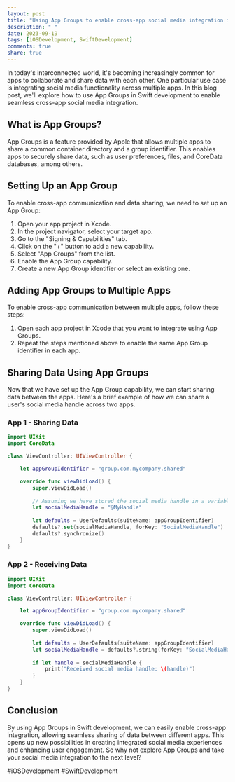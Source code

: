 ```yaml
---
layout: post
title: "Using App Groups to enable cross-app social media integration in Swift development"
description: " "
date: 2023-09-19
tags: [iOSDevelopment, SwiftDevelopment]
comments: true
share: true
---
```


In today's interconnected world, it's becoming increasingly common for apps to collaborate and share data with each other. One particular use case is integrating social media functionality across multiple apps. In this blog post, we'll explore how to use App Groups in Swift development to enable seamless cross-app social media integration.

## What is App Groups?

App Groups is a feature provided by Apple that allows multiple apps to share a common container directory and a group identifier. This enables apps to securely share data, such as user preferences, files, and CoreData databases, among others.

## Setting Up an App Group

To enable cross-app communication and data sharing, we need to set up an App Group:

1. Open your app project in Xcode.
2. In the project navigator, select your target app.
3. Go to the "Signing & Capabilities" tab.
4. Click on the "+" button to add a new capability.
5. Select "App Groups" from the list.
6. Enable the App Group capability.
7. Create a new App Group identifier or select an existing one.

## Adding App Groups to Multiple Apps

To enable cross-app communication between multiple apps, follow these steps:

1. Open each app project in Xcode that you want to integrate using App Groups.
2. Repeat the steps mentioned above to enable the same App Group identifier in each app.

## Sharing Data Using App Groups

Now that we have set up the App Group capability, we can start sharing data between the apps. Here's a brief example of how we can share a user's social media handle across two apps.

### App 1 - Sharing Data

```swift
import UIKit
import CoreData

class ViewController: UIViewController {

    let appGroupIdentifier = "group.com.mycompany.shared"

    override func viewDidLoad() {
        super.viewDidLoad()
        
        // Assuming we have stored the social media handle in a variable
        let socialMediaHandle = "@MyHandle"
        
        let defaults = UserDefaults(suiteName: appGroupIdentifier)
        defaults?.set(socialMediaHandle, forKey: "SocialMediaHandle")
        defaults?.synchronize()
    }
}
```

### App 2 - Receiving Data

```swift
import UIKit
import CoreData

class ViewController: UIViewController {

    let appGroupIdentifier = "group.com.mycompany.shared"

    override func viewDidLoad() {
        super.viewDidLoad()
        
        let defaults = UserDefaults(suiteName: appGroupIdentifier)
        let socialMediaHandle = defaults?.string(forKey: "SocialMediaHandle")
        
        if let handle = socialMediaHandle {
            print("Received social media handle: \(handle)")
        }
    }
}
```

## Conclusion

By using App Groups in Swift development, we can easily enable cross-app integration, allowing seamless sharing of data between different apps. This opens up new possibilities in creating integrated social media experiences and enhancing user engagement. So why not explore App Groups and take your social media integration to the next level?

#iOSDevelopment #SwiftDevelopment